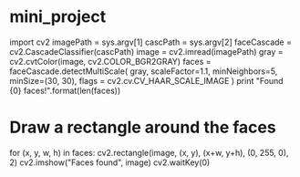 # mini_project
import cv2
imagePath = sys.argv[1]
cascPath = sys.argv[2]
faceCascade = cv2.CascadeClassifier(cascPath)
image = cv2.imread(imagePath)
gray = cv2.cvtColor(image, cv2.COLOR_BGR2GRAY)
faces = faceCascade.detectMultiScale(
    gray,
    scaleFactor=1.1,
    minNeighbors=5,
    minSize=(30, 30),
    flags = cv2.cv.CV_HAAR_SCALE_IMAGE
)
print "Found {0} faces!".format(len(faces))

# Draw a rectangle around the faces
for (x, y, w, h) in faces:
    cv2.rectangle(image, (x, y), (x+w, y+h), (0, 255, 0), 2)
cv2.imshow("Faces found", image)
cv2.waitKey(0)

